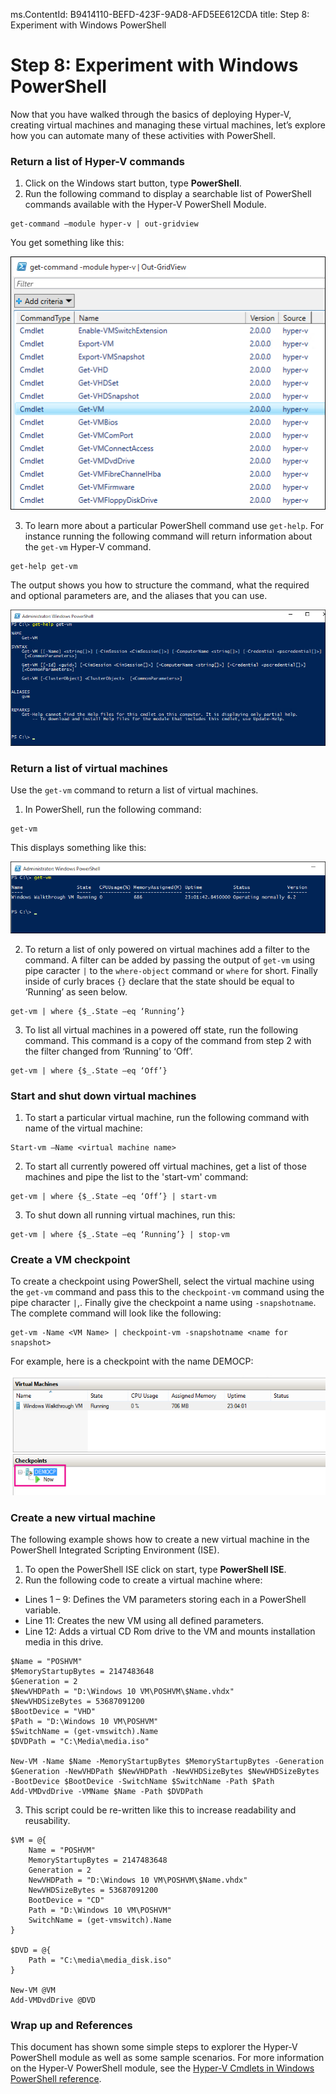 ms.ContentId: B9414110-BEFD-423F-9AD8-AFD5EE612CDA
title: Step 8: Experiment with Windows PowerShell

# Step 8: Experiment with Windows PowerShell

Now that you have walked through the basics of deploying Hyper-V, creating virtual machines and managing these virtual machines, let’s explore how you can automate many of these activities with PowerShell.

### Return a list of Hyper-V commands

1.	Click on the Windows start button, type **PowerShell**.
2.	Run the following command to display a searchable list of PowerShell commands available with the Hyper-V PowerShell Module.

 ```
get-command –module hyper-v | out-gridview
```
  You get something like this:

  ![](media\command_grid.png)

3. To learn more about a particular PowerShell command use `get-help`. For instance running the following command will return information about the `get-vm` Hyper-V command.

  ```
get-help get-vm
```
 The output shows you how to structure the command, what the required and optional parameters are, and the aliases that you can use.

 ![](media\get_help.png)


### Return a list of virtual machines

Use the `get-vm` command to return a list of virtual machines.

1. In PowerShell, run the following command:
 
 ```
get-vm
```
 This displays something like this:

 ![](media\get_vm.png)

2. To return a list of only powered on virtual machines add a filter to the command. A filter can be added by passing the output of `get-vm` using pipe caracter `|` to the `where-object` command or `where` for short. Finally inside of curly braces `{}` declare that the state should be equal to ‘Running’ as seen below.      

 ``` 
 get-vm | where {$_.State –eq ‘Running’}
 ```
3.  To list all virtual machines in a powered off state, run the following command. This command is a copy of the command from step 2 with the filter changed from ‘Running’ to ‘Off’.

 ``` 
 get-vm | where {$_.State –eq ‘Off’}
 ```

### Start and shut down virtual machines

1. To start a particular virtual machine, run the following command with name of the virtual machine:

 ```
 Start-vm –Name <virtual machine name>
 ```

2. To start all currently powered off virtual machines, get a list of those machines and pipe the list to the 'start-vm' command:
  ```
 get-vm | where {$_.State –eq ‘Off’} | start-vm
 ```
3. To shut down all running virtual machines, run this:
 
  ```
 get-vm | where {$_.State –eq ‘Running’} | stop-vm
 ```

### Create a VM checkpoint

To create a checkpoint using PowerShell, select the virtual machine using the `get-vm` command and pass this to the `checkpoint-vm` command using the pipe character `|`,. Finally give the checkpoint a name using `-snapshotname`. The complete command will look like the following:

 ```
 get-vm -Name <VM Name> | checkpoint-vm -snapshotname <name for snapshot>
 ```
For example, here is a checkpoint with the name DEMOCP:
 
 ![](media\POSH_CP2.png)

### Create a new virtual machine

The following example shows how to create a new virtual machine in the PowerShell Integrated Scripting Environment (ISE).

1. To open the PowerShell ISE click on start, type **PowerShell ISE**.
2. Run the following code to create a virtual machine where:

  - Lines 1 – 9: Defines the VM parameters storing each in a PowerShell variable.
  - Line 11: Creates the new VM using all defined parameters.
  - Line 12: Adds a virtual CD Rom drive to the VM and mounts installation media in this drive.

 ```
 $Name = "POSHVM"
 $MemoryStartupBytes = 2147483648
 $Generation = 2
 $NewVHDPath = "D:\Windows 10 VM\POSHVM\$Name.vhdx"
 $NewVHDSizeBytes = 53687091200
 $BootDevice = "VHD"
 $Path = "D:\Windows 10 VM\POSHVM"
 $SwitchName = (get-vmswitch).Name
 $DVDPath = "C:\Media\media.iso"

 New-VM -Name $Name -MemoryStartupBytes $MemoryStartupBytes -Generation $Generation -NewVHDPath $NewVHDPath -NewVHDSizeBytes $NewVHDSizeBytes -BootDevice $BootDevice -SwitchName $SwitchName -Path $Path 
 Add-VMDvdDrive -VMName $Name -Path $DVDPath
 ```
3. This script could be re-written like this to increase readability and reusability. 

 ```
 $VM = @{
     Name = "POSHVM"
     MemoryStartupBytes = 2147483648
     Generation = 2
     NewVHDPath = "D:\Windows 10 VM\POSHVM\$Name.vhdx"
     NewVHDSizeBytes = 53687091200
     BootDevice = "CD"
     Path = "D:\Windows 10 VM\POSHVM"
     SwitchName = (get-vmswitch).Name
 }

 $DVD = @{
     Path = "C:\media\media_disk.iso"
 }

 New-VM @VM
 Add-VMDvdDrive @DVD
 ```

### Wrap up and References

This document has shown some simple steps to explorer the Hyper-V PowerShell module as well as some sample scenarios. For more information on the Hyper-V PowerShell module, see the [Hyper-V Cmdlets in Windows PowerShell reference](https://technet.microsoft.com/%5Clibrary/Hh848559.aspx).  
  



